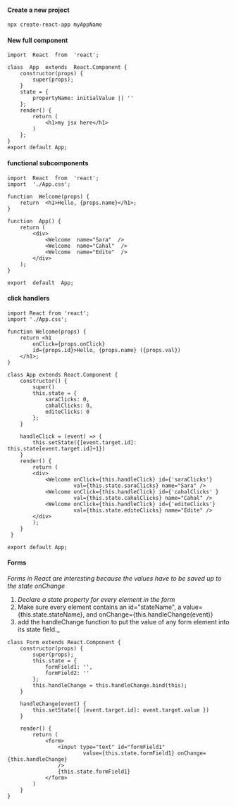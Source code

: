 


#### Create a new project
 `npx create-react-app myAppName`
#### New full component
```  
import  React  from  'react';

class  App  extends  React.Component {
	constructor(props) {
	    super(props);
	}
	state = {
		propertyName: initialValue || ''
	};
	render() {
		return (
			<h1>my jsx here</h1>
		)
	};
}
export default App;
```

#### functional subcomponents
```
import  React  from  'react';
import  './App.css';

function  Welcome(props) {
	return  <h1>Hello, {props.name}</h1>;
}

function  App() {
	return (
		<div>
			<Welcome  name="Sara"  />
			<Welcome  name="Cahal"  />
			<Welcome  name="Edite"  />
		</div>
	);
}

export  default  App;
```
#### click handlers
```
import React from 'react';
import './App.css';

function Welcome(props) {
	return <h1 
		onClick={props.onClick} 
		id={props.id}>Hello, {props.name} ({props.val})
	</h1>;
}
 
class App extends React.Component {
	constructor() {
		super()
		this.state = {
			saraClicks: 0,
			cahalClicks: 0,
			editeClicks: 0
		};
	}

	handleClick = (event) => {
		this.setState({[event.target.id]: this.state[event.target.id]+1})
	}
	render() {
		return (
		<div>
			<Welcome onClick={this.handleClick} id={'saraClicks'} 
			         val={this.state.saraClicks} name="Sara" />
			<Welcome onClick={this.handleClick} id={'cahalClicks' } 
			         val={this.state.cahalClicks} name="Cahal" />
			<Welcome onClick={this.handleClick} id={'editeClicks'} 
			         val={this.state.editeClicks} name="Edite" />
		</div>
		);
	}
 }
	
export default App;
```
#### Forms
_Forms in React are interesting because the values have to be saved up to the state onChange_

 1. _Declare a state property for every element in the form_
 2. Make sure every element contains an id="stateName", a value={this.state.stateName}, and
 onChange={this.handleChange(event)}
 3. add the handleChange function to put the value of any form element into its state field._

```
class Form extends React.Component {
	constructor(props) {
		super(props);
		this.state = {
			formField1: '',
			formField2: ''
		};
		this.handleChange = this.handleChange.bind(this);
	}

	handleChange(event) {
		this.setState({ [event.target.id]: event.target.value })
	}

	render() {
		return (
			<form>
				<input type="text" id="formField1" 
					    value={this.state.formField1} onChange={this.handleChange}
				/> 
				{this.state.formField1}
			</form>
		)
	}
}
```
